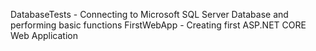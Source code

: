 DatabaseTests - Connecting to Microsoft SQL Server Database and performing basic functions
FirstWebApp - Creating first ASP.NET CORE Web Application
